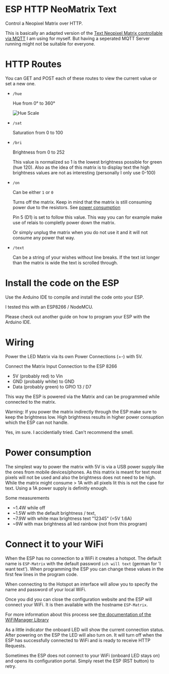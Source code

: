 # ESP HTTP NeoMatrix Text

Control a Neopixel Matrix over HTTP.

This is basically an adapted version of the [Text Neopixel Matrix controllable via MQTT](https://github.com/EdJoPaTo/esp-mqtt-neomatrix-text) I am using for myself.
But having a seperated MQTT Server running might not be suitable for everyone.

# HTTP Routes

You can GET and POST each of these routes to view the current value or set a new one.

- `/hue`

  Hue from 0° to 360°

  ![Hue Scale](https://upload.wikimedia.org/wikipedia/commons/a/ad/HueScale.svg)

- `/sat`

  Saturation from 0 to 100

- `/bri`

  Brightness from 0 to 252

  This value is normalized so 1 is the lowest brightness possible for green (hue 120).
  Also as the idea of this matrix is to display text the high brightness values are not as interesting (personally I only use 0-100)

- `/on`

  Can be either `1` or `0`

  Turns off the matrix.
  Keep in mind that the matrix is still consuming power due to the resistors.
  See [power consumption](#power-consumption)

  Pin 5 (D1) is set to follow this value.
  This way you can for example make use of relais to completly power down the matrix.

  Or simply unplug the matrix when you do not use it and it will not consume any power that way.

- `/text`

  Can be a string of your wishes without line breaks.
  If the text ist longer than the matrix is wide the text is scrolled through.

# Install the code on the ESP

Use the Arduino IDE to compile and install the code onto your ESP.

I tested this with an ESP8266 / NodeMCU.

Please check out another guide on how to program your ESP with the Arduino IDE.

# Wiring

Power the LED Matrix via its own Power Connections (+-) with 5V.

Connect the Matrix Input Connection to the ESP 8266
- 5V (probably red) to Vin
- GND (probably white) to GND
- Data (probably green) to GPIO 13 / D7

This way the ESP is powered via the Matrix and can be programmed while connected to the matrix.

Warning: If you power the matrix indirectly through the ESP make sure to keep the brightness low.
High brightness results in higher power consuption which the ESP can not handle.

Yes, im sure.
I accidentially tried.
Can't recommend the smell.

# Power consumption

The simplest way to power the matrix with 5V is via a USB power supply like the ones from mobile devices/phones.
As this matrix is meant for text most pixels will not be used and also the brightness does not need to be high.
While the matrix might consume > 1A with all pixels lit this is not the case for text.
Using a 1A power supply is definitly enough.

Some measurements
- ~1.4W while off
- ~1.5W with the default brightness / text,
- ~7.9W with white max brightness text "12345" (=5V 1.6A)
- ~9W with max brightness all led rainbow (not from this program)

# Connect it to your WiFi

When the ESP has no connection to a WiFi it creates a hotspot.
The default name is `ESP-Matrix` with the default password `ich will text` (german for 'I want text').
When programming the ESP you can change these values in the first few lines in the program code.

When connecting to the Hotspot an interface will allow you to specify the name and password of your local WiFi.

Once you did you can close the configuration website and the ESP will connect your WiFi.
It is then available with the hostname `ESP-Matrix`.

For more information about this process see [the documentation of the WiFiManager Library](https://github.com/tzapu/WiFiManager/tree/development#how-it-works)

As a little indicator the onboard LED will show the current connection status.
After powering on the ESP the LED will also turn on.
It will turn off when the ESP has successfully connected to WiFi and is ready to receive HTTP Requests.

Sometimes the ESP does not connect to your WiFi (onboard LED stays on) and opens its configuration portal.
Simply reset the ESP (RST button) to retry.
